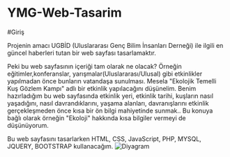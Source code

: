 # YMG-Web-Tasarim

#Giriş

Projenin amacı UGBİD (Uluslararası Genç Bilim İnsanları Derneği) ile ilgili en güncel haberleri tutan bir web sayfası tasarlamaktır. 

Peki bu web sayfasının içeriği tam olarak ne olacak?
Örneğin eğitimler,konferanslar, yarışmalar(Uluslararası/Ulusal) gibi etkinlikler yapılmadan önce bunların vatandaşa sunulması.
Mesela "Ekolojik Temelli Kuş Gözlem Kampı" adlı bir etkinlik yapılacağını düşünelim. Benim hazırladığım bu web sayfasında etkinlik yeri, etkinlik tarihi, kuşların nasıl yaşadığını, nasıl davrandıklarını, yaşama alanları, davranışlarını etkinlik gerçekleşmeden önce kısa bir ön bilgi mahiyetinde sunmak..
Bu konuya bağlı olarak örneğin "Ekoloji" hakkında kısa bilgiler vermeyi de düşünüyorum.

Bu web sayfasını tasarlarken HTML, CSS, JavaScript, PHP, MYSQL, JQUERY, BOOTSTRAP kullanacağım.
![Diyagram](https://user-images.githubusercontent.com/100670002/158032404-58ed50c0-1fc1-4792-a136-431388564d42.png)
